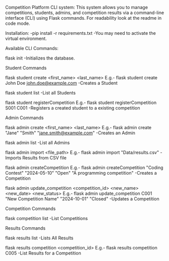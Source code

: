 Competition Platform CLI system:
This system allows you to manage competitions, students, admins, and competition results via a command-line interface (CLI) using Flask commands.
For readability look at the readme in code mode.

Installation:
-pip install -r requirements.txt
-You may need to activate the virtual environment.

Available CLI Commands:

flask init 
-Initializes the database.

Student Commands

flask student create <first_name> <last_name> <email>
E.g.- flask student create John Doe john.doe@example.com
-Creates a Student

flask student list
-List all Students

flask student registerCompetition <StudentID> <CompetitionID>
E.g.- flask student registerCompetition S001 C001 
-Registers a created student to a existing competition

Admin Commands

flask admin create <first_name> <last_name> <email>
E.g.- flask admin create "Jane" "Smith" "jane.smith@example.com"
-Creates an Admin

flask admin list
-List all Admins

flask admin import <file_path>
E.g.- flask admin import "Data/results.csv"
-Imports Results from CSV file

flask admin createCompetition <name> <date> <status> <description>
E.g.- flask admin createCompetition "Coding Contest" "2024-05-10" "Open" "A programming competition"
-Creates a Competition

flask admin update_competition <competition_id> <new_name> <new_date> <new_status>
E.g.- flask admin update_competition C001 "New Competition Name" "2024-10-01" "Closed"
-Updates a Competition


Competition Commands

flask competition list
-List Competitions


Results Commands

flask results list
-Lists All Results

flask results competition <competition_id>
E.g.- flask results competition C005
-List Results for a Competition





